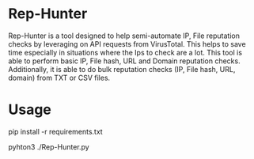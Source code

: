 # Rep-Hunter
Rep-Hunter is a tool designed to help semi-automate IP, File reputation checks by leveraging on API requests from VirusTotal. 
This helps to save time especially in situations where the Ips to check are a lot.
This tool is able to perform basic IP, File hash, URL and Domain reputation checks.
Additionally, it is able to do bulk reputation checks (IP, File hash, URL, domain) from TXT or CSV files.

# **Usage**
pip install -r requirements.txt

pyhton3 ./Rep-Hunter.py

